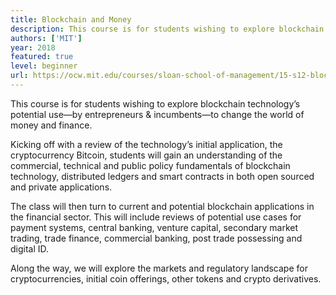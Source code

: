 ```yaml
---
title: Blockchain and Money
description: This course is for students wishing to explore blockchain technology's potential use—by entrepreneurs and incumbents—to change the world of money and finance. 
authors: ['MIT']
year: 2018
featured: true
level: beginner
url: https://ocw.mit.edu/courses/sloan-school-of-management/15-s12-blockchain-and-money-fall-2018/
---
```


This course is for students wishing to explore blockchain technology’s potential use—by entrepreneurs & incumbents—to change the world of money and finance.

Kicking off with a review of the technology’s initial application, the cryptocurrency Bitcoin, students will gain an understanding of the commercial, technical and public policy fundamentals of blockchain technology, distributed ledgers and smart contracts in both open sourced and private applications.

The class will then turn to current and potential blockchain applications in the financial sector. This will include reviews of potential use cases for payment systems, central banking, venture  capital, secondary market trading, trade finance, commercial banking, post trade possessing and digital ID.

Along the way, we will explore the markets and regulatory landscape for cryptocurrencies, initial coin offerings, other tokens and crypto derivatives.